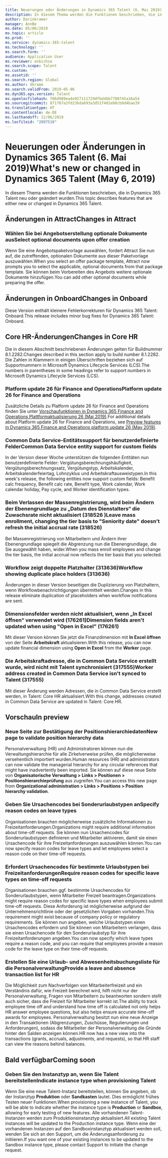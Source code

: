 ```yaml
---
title: Neuerungen oder Änderungen in Dynamics 365 Talent (6. Mai 2019)
description: In diesem Thema werden die Funktionen beschrieben, die in Microsoft Dynamics 365 Talent entweder neu oder geändert sind.
author: Darinkramer
manager: AnnBe
ms.date: 05/06/2019
ms.topic: article
ms.prod: ''
ms.service: dynamics-365-talent
ms.technology: ''
ms.search.form: ''
audience: Application User
ms.reviewer: anbichse
ms.search.scope: Talent
ms.custom: ''
ms.assetid: ''
ms.search.region: Global
ms.author: dkrame
ms.search.validFrom: 2019-05-06
ms.dyn365.ops.version: Talent
ms.openlocfilehash: f06d989ea4e927111729dfbd4bb7700745a16a54
ms.sourcegitcommit: 871707a3fd236da693a3d51f401eb0cb9d4bae39
ms.translationtype: HT
ms.contentlocale: de-DE
ms.lasthandoff: 12/06/2019
ms.locfileid: "2897510"
---
```

# <a name="whats-new-or-changed-in-dynamics-365-talent-may-6-2019"></a><span data-ttu-id="c7d8d-103">Neuerungen oder Änderungen in Dynamics 365 Talent (6. Mai 2019)</span><span class="sxs-lookup"><span data-stu-id="c7d8d-103">What's new or changed in Dynamics 365 Talent (May 6, 2019)</span></span>

<span data-ttu-id="c7d8d-104">In diesem Thema werden die Funktionen beschrieben, die in Dynamics 365 Talent neu oder geändert wurden.</span><span class="sxs-lookup"><span data-stu-id="c7d8d-104">This topic describes features that are either new or changed in Dynamics 365 Talent.</span></span>

## <a name="changes-in-attract"></a><span data-ttu-id="c7d8d-105">Änderungen in Attract</span><span class="sxs-lookup"><span data-stu-id="c7d8d-105">Changes in Attract</span></span>

### <a name="select-optional-documents-upon-offer-creation"></a><span data-ttu-id="c7d8d-106">Wählen Sie bei Angebotserstellung optionale Dokumente aus</span><span class="sxs-lookup"><span data-stu-id="c7d8d-106">Select optional documents upon offer creation</span></span>

<span data-ttu-id="c7d8d-107">Wenn Sie eine Angebotspaketvorlage auswählen, fordert Attract Sie nun auf, die zutreffenden, optionalen Dokumente aus dieser Paketvorlage auszuwählen.</span><span class="sxs-lookup"><span data-stu-id="c7d8d-107">When you select an offer package template, Attract now prompts you to select the applicable, optional documents from that package template.</span></span> <span data-ttu-id="c7d8d-108">Sie können beim Vorbereiten des Angebots weitere optionale Dokumente hinzufügen.</span><span class="sxs-lookup"><span data-stu-id="c7d8d-108">You can add other optional documents while preparing the offer.</span></span>

## <a name="changes-in-onboard"></a><span data-ttu-id="c7d8d-109">Änderungen in Onboard</span><span class="sxs-lookup"><span data-stu-id="c7d8d-109">Changes in Onboard</span></span>

<span data-ttu-id="c7d8d-110">Diese Version enthält kleinere Fehlerkorrekturen für Dynamics 365 Talent: Onboard.</span><span class="sxs-lookup"><span data-stu-id="c7d8d-110">This release includes minor bug fixes for Dynamics 365 Talent: Onboard.</span></span>

## <a name="changes-in-core-hr"></a><span data-ttu-id="c7d8d-111">Core HR-Änderungen</span><span class="sxs-lookup"><span data-stu-id="c7d8d-111">Changes in Core HR</span></span>

<span data-ttu-id="c7d8d-112">Die in diesem Abschnitt beschriebenen Änderungen gelten für Buildnummer 8.1.2282.</span><span class="sxs-lookup"><span data-stu-id="c7d8d-112">Changes described in this section apply to build number 8.1.2282.</span></span> <span data-ttu-id="c7d8d-113">Die Zahlen in Klammern in einigen Überschriften beziehen sich auf Supportnummern in Microsoft Dynamics Lifecycle Services (LCS).</span><span class="sxs-lookup"><span data-stu-id="c7d8d-113">The numbers in parentheses in some headings refer to support numbers in Microsoft Dynamics Lifecycle Services (LCS).</span></span>

### <a name="platform-update-26-for-finance-and-operations"></a><span data-ttu-id="c7d8d-114">Platform update 26 für Finance and Operations</span><span class="sxs-lookup"><span data-stu-id="c7d8d-114">Platform update 26 for Finance and Operations</span></span>

<span data-ttu-id="c7d8d-115">Zusätzliche Details zu Platform update 26 für Finance and Operations finden Sie unter [Vorschaufunktionen in Dynamics 365 Finance and Operations Plattformaktualisierung 26 (Mai 2019)](https://docs.microsoft.com/dynamics365/unified-operations/fin-and-ops/get-started/whats-new-platform-update-26).</span><span class="sxs-lookup"><span data-stu-id="c7d8d-115">For additional details about Platform update 26 for Finance and Operations, see [Preview features in Dynamics 365 Finance and Operations platform update 26 (May 2019)](https://docs.microsoft.com/dynamics365/unified-operations/fin-and-ops/get-started/whats-new-platform-update-26).</span></span> 

### <a name="common-data-service-entity-support-for-custom-fields"></a><span data-ttu-id="c7d8d-116">Common Data Service-Entitätssupport für benutzerdefinierte Felder</span><span class="sxs-lookup"><span data-stu-id="c7d8d-116">Common Data Service entity support for custom fields</span></span>

<span data-ttu-id="c7d8d-117">In der Version dieser Woche unterstützen die folgenden Entitäten nun benutzerdefinierte Felder: Vergütungsberechnungshäufigkeit, Vergütungsberechnungssatz, Vergütungstyp, Arbeitskalender, Arbeitskalenderfeiertag, Lohnzyklus und Arbeitskraftausweistypen.</span><span class="sxs-lookup"><span data-stu-id="c7d8d-117">In this week's release, the following entities now support custom fields: Benefit calc frequency, Benefit calc rate, Benefit type, Work calendar, Work calendar holiday, Pay cycle, and Worker identification types.</span></span>

### <a name="leave-mass-enrollment-changing-the-tier-basis-to-seniority-date-doesnt-refresh-the-initial-accrual-rate-318526"></a><span data-ttu-id="c7d8d-118">Beim Verlassen der Massenregistrierung, wird beim Ändern der Ebenengrundlage zu „Datum des Dienstalters“ die Zuwachsrate nicht aktualisiert (318526 )</span><span class="sxs-lookup"><span data-stu-id="c7d8d-118">Leave mass enrollment, changing the tier basis to "Seniority date" doesn't refresh the initial accrual rate (318526)</span></span>

<span data-ttu-id="c7d8d-119">Bei Massenregistrierung von Mitarbeitern und Ändern ihrer Ebenengrundlage spiegelt die Abgrenzung nun die Ebenengrundlage, die Sie ausgewählt haben, wider.</span><span class="sxs-lookup"><span data-stu-id="c7d8d-119">When you mass enroll employees and change the tier basis, the initial accrual now reflects the tier basis that you selected.</span></span>

### <a name="workflow-showing-duplicate-place-holders-313636"></a><span data-ttu-id="c7d8d-120">Workflow zeigt doppelte Platzhalter (313636)</span><span class="sxs-lookup"><span data-stu-id="c7d8d-120">Workflow showing duplicate place holders (313636)</span></span>

<span data-ttu-id="c7d8d-121">Änderungen in dieser Version beseitigen die Duplizierung von Platzhaltern, wenn Workflowbenachrichtigungen übermittelt werden.</span><span class="sxs-lookup"><span data-stu-id="c7d8d-121">Changes in this release eliminate duplication of placeholders when workflow notifications are sent.</span></span>

### <a name="dimension-fields-arent-updated-when-using-open-in-excel-176261"></a><span data-ttu-id="c7d8d-122">Dimensionsfelder werden nicht aktualisiert, wenn „In Excel öffnen“ verwendet wird (176261)</span><span class="sxs-lookup"><span data-stu-id="c7d8d-122">Dimension fields aren't updated when using "Open in Excel" (176261)</span></span>

<span data-ttu-id="c7d8d-123">Mit dieser Version können Sie jetzt die Finanzdimension mit **In Excel öffnen** von der Seite **Arbeitskraft** aktualisieren.</span><span class="sxs-lookup"><span data-stu-id="c7d8d-123">With this release, you can now update financial dimension using **Open in Excel** from the **Worker** page.</span></span> 

### <a name="worker-address-created-in-common-data-service-isnt-synced-to-talent-317555"></a><span data-ttu-id="c7d8d-124">Die Arbeitskraftadresse, die in Common Data Service erstellt wurde, wird nicht mit Talent synchronisiert (317555)</span><span class="sxs-lookup"><span data-stu-id="c7d8d-124">Worker address created in Common Data Service isn't synced to Talent (317555)</span></span>

<span data-ttu-id="c7d8d-125">Mit dieser Änderung werden Adressen, die in Common Data Service erstellt werden, in Talent: Core HR aktualisiert.</span><span class="sxs-lookup"><span data-stu-id="c7d8d-125">With this change, addresses created in Common Data Service are updated in Talent: Core HR.</span></span>


## <a name="in-preview"></a><span data-ttu-id="c7d8d-126">Vorschau</span><span class="sxs-lookup"><span data-stu-id="c7d8d-126">In preview</span></span>

### <a name="new-page-to-validate-position-hierarchy-data"></a><span data-ttu-id="c7d8d-127">Neue Seite zur Bestätigung der Positionshierarchiedaten</span><span class="sxs-lookup"><span data-stu-id="c7d8d-127">New page to validate position hierarchy data</span></span>

<span data-ttu-id="c7d8d-128">Personalverwaltung (HR) und Administratoren können nun die Verwaltungshierarchie für alle Zirkelverweise prüfen, die möglicherweise versehentlich importiert wurden.</span><span class="sxs-lookup"><span data-stu-id="c7d8d-128">Human resources (HR) and administrators can now validate the managerial hierarchy for any circular references that might have inadvertently been imported.</span></span> <span data-ttu-id="c7d8d-129">Sie können auf diese neue Seite von **Organisatorische Verwaltung > Links > Positionen > Positionshierarchieprüfung** aus zugreifen.</span><span class="sxs-lookup"><span data-stu-id="c7d8d-129">You can access this new page from **Organizational administration > Links > Positions > Position hierarchy validation**.</span></span>

### <a name="specify-reason-codes-on-leave-types"></a><span data-ttu-id="c7d8d-130">Geben Sie Ursachencodes bei Sonderurlaubstypen an</span><span class="sxs-lookup"><span data-stu-id="c7d8d-130">Specify reason codes on leave types</span></span>

<span data-ttu-id="c7d8d-131">Organisationen brauchen möglicherweise zusätzliche Informationen zu Freizeitanforderungen.</span><span class="sxs-lookup"><span data-stu-id="c7d8d-131">Organizations might require additional information about time-off requests.</span></span> <span data-ttu-id="c7d8d-132">Sie können nun Ursachencodes für Sonderurlaubstypen definieren und Mitarbeiter aktivieren, damit sie einen Ursachencode für ihre Freizeitanforderungen auszuwählen können.</span><span class="sxs-lookup"><span data-stu-id="c7d8d-132">You can now specify reason codes for leave types and let employees select a reason code on their time-off requests.</span></span>

### <a name="require-reason-codes-for-specific-leave-types-on-time-off-requests"></a><span data-ttu-id="c7d8d-133">Erfordert Ursachencodes für bestimmte Urlaubstypen bei Freizeitanforderungen</span><span class="sxs-lookup"><span data-stu-id="c7d8d-133">Require reason codes for specific leave types on time-off requests</span></span>

<span data-ttu-id="c7d8d-134">Organisationen brauchen ggf. bestimmte Ursachencodes für Sonderurlaubstypen, wenn Mitarbeiter Freizeit beantragen.</span><span class="sxs-lookup"><span data-stu-id="c7d8d-134">Organizations might require reason codes for specific leave types when employees submit time-off requests.</span></span> <span data-ttu-id="c7d8d-135">Diese Anforderung ist möglicherweise aufgrund der Unternehmensrichtlinie oder der gesetzlichen Vorgaben vorhanden.</span><span class="sxs-lookup"><span data-stu-id="c7d8d-135">This requirement might exist because of company policy or regulatory requirements.</span></span> <span data-ttu-id="c7d8d-136">Sie können nun angeben, welche Urlaubstypen einen Ursachencodes erfordern und Sie können von Mitarbeitern verlangen, dass sie einen Ursachencode für den Sonderurlaubstyp für ihre Freizeitanforderungen angeben.</span><span class="sxs-lookup"><span data-stu-id="c7d8d-136">You can now specify which leave types require a reason code, and you can require that employees provide a reason code for the leave type on their time-off requests.</span></span>

### <a name="provide-a-leave-and-absence-transaction-list-for-hr"></a><span data-ttu-id="c7d8d-137">Erstellen Sie eine Urlaub- und Abwesenheitsbuchungsliste für die Personalverwaltung</span><span class="sxs-lookup"><span data-stu-id="c7d8d-137">Provide a leave and absence transaction list for HR</span></span>

<span data-ttu-id="c7d8d-138">Die Möglichkeit zum Nachverfolgen von Mitarbeiterfreizeit und ein Verständnis dafür, wie Freizeit berechnet wird, hilft nicht nur der Personalverwaltung, Fragen von Mitarbeitern zu beantworten sondern stellt auch sicher, dass die Freizeit für Mitarbeiter korrekt ist.</span><span class="sxs-lookup"><span data-stu-id="c7d8d-138">The ability to track employee time off and understand how time off is calculated not only helps HR answer employee questions, but also helps ensure accurate time-off awards for employees.</span></span> <span data-ttu-id="c7d8d-139">Personalverwaltung besitzt nun eine neue Anzeige in den Transaktionen (Abgrenzungen, Zuschüsse, Regulierungen und Anforderungen), sodass die Mitarbeiter der Personalverwaltung die Gründe hinter den Salden anzeigen können.</span><span class="sxs-lookup"><span data-stu-id="c7d8d-139">HR now has a new view into the transactions (grants, accruals, adjustments, and requests), so that HR staff can view the reasons behind balances.</span></span>

## <a name="coming-soon"></a><span data-ttu-id="c7d8d-140">Bald verfügbar</span><span class="sxs-lookup"><span data-stu-id="c7d8d-140">Coming soon</span></span>

### <a name="indicate-instance-type-when-provisioning-talent"></a><span data-ttu-id="c7d8d-141">Geben Sie den Instanztyp an, wenn Sie Talent bereitstellen</span><span class="sxs-lookup"><span data-stu-id="c7d8d-141">Indicate instance type when provisioning Talent</span></span>

<span data-ttu-id="c7d8d-142">Wenn Sie eine neue Talent-Instanz bereitstellen, können Sie angeben, ob der Instanztyp **Produktion** oder **Sandkasten** lautet. Dies ermöglicht frühes Testen neuer Funktionen.</span><span class="sxs-lookup"><span data-stu-id="c7d8d-142">When provisioning a new instance of Talent, you will be able to indicate whether the instance type is **Production** or **Sandbox**, allowing for early testing of new features.</span></span> <span data-ttu-id="c7d8d-143">Alle vorhandenen Talent-Instanzen werden zum Produktionsinstanztyp aktualisiert.</span><span class="sxs-lookup"><span data-stu-id="c7d8d-143">All existing Talent instances will be updated to the Production instance type.</span></span> <span data-ttu-id="c7d8d-144">Wenn eine der vorhandenen Instanzen auf den Sandboxinstanztyp aktualisiert werden soll, wenden Sie sich an den Support, um die Änderungsanforderung zu initiieren.</span><span class="sxs-lookup"><span data-stu-id="c7d8d-144">If you want one of your existing instances to be updated to the Sandbox instance type, please contact Support to initiate the change request.</span></span>
